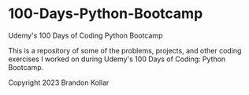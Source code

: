 # 100-Days-Python-Bootcamp
Udemy's 100 Days of Coding Python Bootcamp


This is a repository of some of the problems, projects, and other coding exercises I worked on during Udemy's 100 Days of Coding: Python Bootcamp.

Copyright 2023
Brandon Kollar
